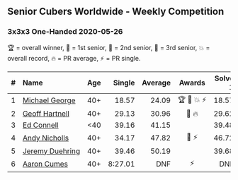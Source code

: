## Senior Cubers Worldwide - Weekly Competition
### 3x3x3 One-Handed 2020-05-26

🏆 = overall winner, 🥇 = 1st senior, 🥈 = 2nd senior, 🥉 = 3rd senior, 💥 = overall record, 🔥 = PR average, ⚡ = PR single.

| # | Name | Age | Single | Average | Awards | Solve 1 | Solve 2 | Solve 3 | Solve 4 | Solve 5 | Video |
| :--: | :-- | :--: | --: | --: | :--: | --: | --: | --: | --: | --: | :-- |
| 1 | [<span style="white-space: nowrap">Michael George</span>](../../persons/michael_george/333oh.md) | 40+ | 18.57 | 24.09 | <span style="white-space: nowrap">🏆 🥇 💥 ⚡</span> | 18.57 | 26.90 | 25.01 | 30.44 | 20.36 | [Link](https://www.facebook.com/events/688407551989463/permalink/691891971641021/) |
| 2 | [<span style="white-space: nowrap">Geoff Hartnell</span>](../../persons/geoff_hartnell/333oh.md) | 40+ | 29.13 | 30.96 | <span style="white-space: nowrap">🥈 🔥</span> | 29.62 | 37.82 | 31.80 | 29.13 | 31.45 | [Link](https://www.facebook.com/events/688407551989463/permalink/690561981774020/) |
| 3 | [<span style="white-space: nowrap">Ed Connell</span>](../../persons/ed_connell/333oh.md) | <40 | 39.16 | 41.15 |  | 39.48 | 44.29 | 44.58 | 39.16 | 39.67 | [Link](https://www.facebook.com/events/688407551989463/permalink/691149815048570/) |
| 4 | [<span style="white-space: nowrap">Andy Nicholls</span>](../../persons/andy_nicholls/333oh.md) | 40+ | 34.17 | 47.82 | <span style="white-space: nowrap">🥉 ⚡</span> | 46.72 | 47.74 | 34.17 | 49.01 | 1:00.60 | [Link](https://www.facebook.com/events/688407551989463/permalink/690047708492114/) |
| 5 | [<span style="white-space: nowrap">Jeremy Duehring</span>](../../persons/jeremy_duehring/333oh.md) | 40+ | 39.46 | 50.19 |  | 39.68 | 1:06.92 | 39.46 | DNF | 43.96 | [Link](https://www.facebook.com/events/688407551989463/permalink/692470494916502/) |
| 6 | [<span style="white-space: nowrap">Aaron Cumes</span>](../../persons/aaron_cumes/333oh.md) | 40+ | 8:27.01 | DNF | ⚡ | DNF | 8:27.01 | DNS | DNS | DNS | [Link](https://www.facebook.com/events/688407551989463/permalink/692401598256725/) |

<!-- Global site tag (gtag.js) - Google Analytics -->
<script async src="https://www.googletagmanager.com/gtag/js?id=UA-86348435-3"></script>
<script>window.dataLayer = window.dataLayer || []; function gtag() {dataLayer.push(arguments);} gtag('js', new Date()); gtag('config', 'UA-86348435-3');</script>
